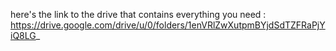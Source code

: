 here's the link to the drive that contains everything you need : https://drive.google.com/drive/u/0/folders/1enVRlZwXutpmBYjdSdTZFRaPjYiQ8LG_
